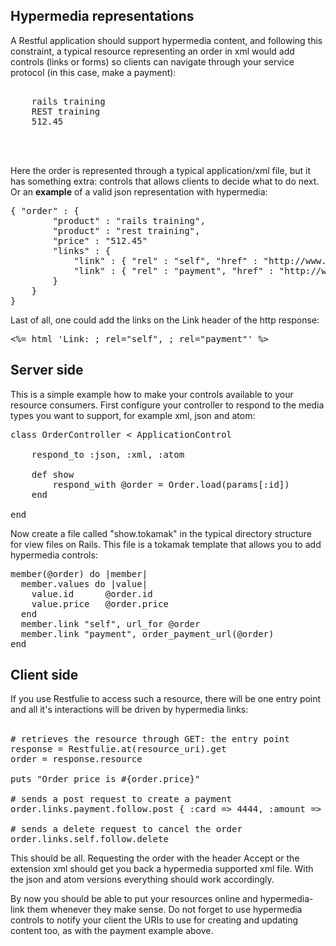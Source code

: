 ## Hypermedia representations

A Restful application should support hypermedia content, and following this constraint, a typical resource representing an order in xml would add controls (links or forms) so clients can navigate through your service protocol (in this case, make a payment):

<pre>
<order xmlns:atom="http://www.w3.org/2005/Atom">
	<product>rails training</product>
	<product>REST training</product>
	<price>512.45</price>
	<atom:link rel="self" href="http://www.caelum.com.br/orders/1" />
	<atom:link rel="payment" href="http://www.caelum.com.br/orders/1/payment" />
</order>
</pre>

Here the order is represented through a typical application/xml file, but it has something extra: controls that allows clients to decide what to do next.
Or an <b>example</b> of a valid json representation with hypermedia:

<pre>
{ "order" : {
		"product" : "rails training",
		"product" : "rest training",
		"price" : "512.45"
		"links" : {
			"link" : { "rel" : "self", "href" : "http://www.caelum.com.br/orders/1"},
			"link" : { "rel" : "payment", "href" : "http://www.caelum.com.br/orders/1/payment"}
		}
	}
}
</pre>

Last of all, one could add the links on the Link header of the http response:

<pre>
<%= html 'Link: <http://www.caelum.com.br/orders/1>; rel="self", <http://www.caelum.com.br/orders/1/payment>; rel="payment"' %>
</pre>

## Server side

This is a simple example how to make your controls available to your resource consumers. First configure your controller to respond to the media types you want to support, for example xml, json and atom:

<pre>
class OrderController < ApplicationControl

	respond_to :json, :xml, :atom

	def show
		respond_with @order = Order.load(params[:id])
	end

end
</pre>

Now create a file called "show.tokamak" in the typical directory structure for view files on Rails. This file is a tokamak template that allows you to add
hypermedia controls:

<pre>
member(@order) do |member|  
  member.values do |value|
    value.id      @order.id
    value.price   @order.price
  end
  member.link "self", url_for @order
  member.link "payment", order_payment_url(@order)
end
</pre>

## Client side

If you use Restfulie to access such a resource, there will be one entry point and all it's interactions will be driven by hypermedia links:<br/><br/>
	
<pre>
# retrieves the resource through GET: the entry point
response = Restfulie.at(resource_uri).get
order = response.resource

puts "Order price is #{order.price}"

# sends a post request to create a payment
order.links.payment.follow.post { :card => 4444, :amount => order.cost}

# sends a delete request to cancel the order
order.links.self.follow.delete
</pre>


This should be all. Requesting the order with the header Accept or the extension xml should get you back a hypermedia supported xml file. With the json and atom versions everything should work accordingly.
	
By now you should be able to put your resources online and hypermedia-link them whenever they make sense. Do not forget to use hypermedia controls to notify your client the URIs to use for creating and updating content too, as with the payment example above.


